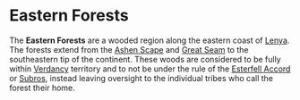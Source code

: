 # Eastern Forests

The **Eastern Forests** are a wooded region along the eastern coast of [Lenya](lenya.md). The forests extend from the [Ashen Scape](ashen-scape.md) and [Great Seam](great-seam.md) to the southeastern tip of the continent. These woods are considered to be fully within [Verdancy](../../../societies/verdancy/verdancy.md) territory and to not be under the rule of the [Esterfell Accord](../../../societies/esterfell-accord/esterfell-accord.md) or [Subros](../../../societies/subros.md), instead leaving oversight to the individual tribes who call the forest their home.
